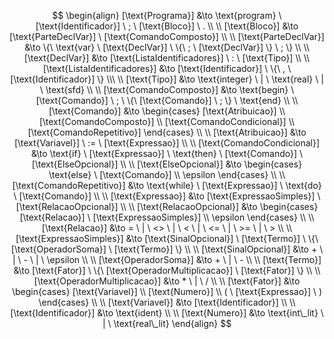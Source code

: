 $$
\begin{align}
    [\text{Programa}] &\to \text{program} \ [\text{Identificador}] \ ; \ [\text{Bloco}] \ . \\
    \\
    [\text{Bloco}] &\to [\text{ParteDeclVar}] \ [\text{ComandoComposto}] \\
    \\
    [\text{ParteDeclVar}] &\to \{\ \text{var} \ [\text{DeclVar}] \ \{\ ; \ [\text{DeclVar}] \} \ ; \} \\
    \\
    [\text{DeclVar}] &\to [\text{ListaIdentificadores}] \ : \ [\text{Tipo}] \\
    \\
    [\text{ListaIdentificadores}] &\to [\text{Identificador}] \ \{\ , \ [\text{Identificador}] \} \\\
    \\
    [\text{Tipo}] &\to \text{integer} \ | \ \text{real} \ | \ \text{sfd} \\
    \\
    [\text{ComandoComposto}] &\to \text{begin} \ [\text{Comando}] \ ; \ \{\ [\text{Comando}] \ ; \} \ \text{end} \\
    \\
    [\text{Comando}] &\to
    \begin{cases}
        [\text{Atribuicao}] \\
        [\text{ComandoComposto}] \\
        [\text{ComandoCondicional}] \\
        [\text{ComandoRepetitivo}]
    \end{cases} \\
    \\
    [\text{Atribuicao}] &\to [\text{Variavel}] \ := \ [\text{Expressao}] \\
    \\
    [\text{ComandoCondicional}] &\to \text{if} \ [\text{Expressao}] \ \text{then} \ [\text{Comando}] \ [\text{ElseOpcional}] \\
    \\
    [\text{ElseOpcional}] &\to
    \begin{cases}
        \text{else} \ [\text{Comando}] \\
        \epsilon
    \end{cases} \\
    \\
    [\text{ComandoRepetitivo}] &\to \text{while} \ [\text{Expressao}] \ \text{do} \ [\text{Comando}] \\
    \\
    [\text{Expressao}] &\to [\text{ExpressaoSimples}] \ [\text{RelacaoOpcional}] \\
    \\
    [\text{RelacaoOpcional}] &\to
    \begin{cases}
        [\text{Relacao}] \ [\text{ExpressaoSimples}] \\
        \epsilon
    \end{cases} \\
    \\
    [\text{Relacao}] &\to = \ | \ <> \ | \ < \ | \ <= \ | \ >= \ | \ > \\
    \\
    [\text{ExpressaoSimples}] &\to [\text{SinalOpcional}] \ [\text{Termo}] \ \{\ [\text{OperadorSoma}] \ [\text{Termo}] \} \\
    \\
    [\text{SinalOpcional}] &\to + \ | \ - \ | \ \epsilon \\
    \\
    [\text{OperadorSoma}] &\to + \ | \ - \\ 
    \\
    [\text{Termo}] &\to [\text{Fator}] \ \{\ [\text{OperadorMultiplicacao}] \ [\text{Fator}] \} \\
    \\
    [\text{OperadorMultiplicacao}] &\to * \ | \ / \\
    \\
    [\text{Fator}] &\to
    \begin{cases}
        [\text{Variavel}] \\
        [\text{Numero}] \\
        ( \ [\text{Expressao}] \ )
    \end{cases} \\
    \\
    [\text{Variavel}] &\to [\text{Identificador}] \\
    \\
    [\text{Identificador}] &\to \text{ident} \\
    \\
    [\text{Numero}] &\to \text{int\_lit} \ | \ \text{real\_lit}
\end{align}
$$
